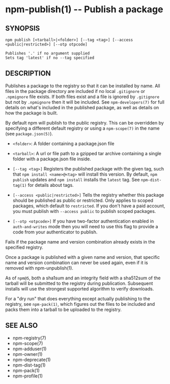 npm-publish(1) -- Publish a package
===================================


## SYNOPSIS

    npm publish [<tarball>|<folder>] [--tag <tag>] [--access <public|restricted>] [--otp otpcode]

    Publishes '.' if no argument supplied
    Sets tag 'latest' if no --tag specified

## DESCRIPTION

Publishes a package to the registry so that it can be installed by name. All
files in the package directory are included if no local `.gitignore` or
`.npmignore` file exists. If both files exist and a file is ignored by
`.gitignore` but not by `.npmignore` then it will be included.  See
`npm-developers(7)` for full details on what's included in the published
package, as well as details on how the package is built.

By default npm will publish to the public registry. This can be overridden by
specifying a different default registry or using a `npm-scope(7)` in the name
(see `package.json(5)`).

* `<folder>`:
  A folder containing a package.json file

* `<tarball>`:
  A url or file path to a gzipped tar archive containing a single folder
  with a package.json file inside.

* `[--tag <tag>]`
  Registers the published package with the given tag, such that `npm install
  <name>@<tag>` will install this version.  By default, `npm publish` updates
  and `npm install` installs the `latest` tag. See `npm-dist-tag(1)` for
  details about tags.

* `[--access <public|restricted>]`
  Tells the registry whether this package should be published as public or
  restricted. Only applies to scoped packages, which default to `restricted`.
  If you don't have a paid account, you must publish with `--access public`
  to publish scoped packages.

* `[--otp <otpcode>]`
  If you have two-factor authentication enabled in `auth-and-writes` mode
  then you will need to use this flag to provide a code from your
  authenticator to publish.

Fails if the package name and version combination already exists in
the specified registry.

Once a package is published with a given name and version, that
specific name and version combination can never be used again, even if
it is removed with npm-unpublish(1).

As of `npm@5`, both a sha1sum and an integrity field with a sha512sum of the
tarball will be submitted to the registry during publication. Subsequent
installs will use the strongest supported algorithm to verify downloads.

For a "dry run" that does everything except actually publishing to the
registry, see `npm-pack(1)`, which figures out the files to be included and
packs them into a tarball to be uploaded to the registry.

## SEE ALSO

* npm-registry(7)
* npm-scope(7)
* npm-adduser(1)
* npm-owner(1)
* npm-deprecate(1)
* npm-dist-tag(1)
* npm-pack(1)
* npm-profile(1)
